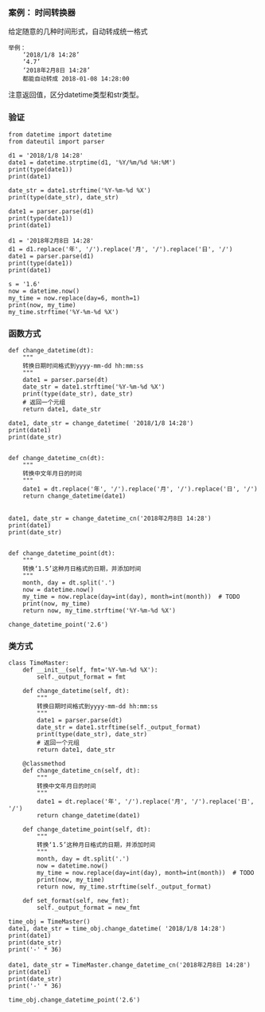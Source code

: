 ### 案例： 时间转换器 ###
给定随意的几种时间形式，自动转成统一格式

	举例：
		‘2018/1/8 14:28’
		‘4.7’
		‘2018年2月8日 14:28’
		都能自动转成 2018-01-08 14:28:00

注意返回值，区分datetime类型和str类型。

### 验证 ###

	from datetime import datetime
	from dateutil import parser
	
	d1 = '2018/1/8 14:28'
	date1 = datetime.strptime(d1, '%Y/%m/%d %H:%M')
	print(type(date1))
	print(date1)
	
	date_str = date1.strftime('%Y-%m-%d %X')
	print(type(date_str), date_str)
	
	date1 = parser.parse(d1)
	print(type(date1))
	print(date1)

	d1 = '2018年2月8日 14:28'
	d1 = d1.replace('年', '/').replace('月', '/').replace('日', '/')
	date1 = parser.parse(d1)
	print(type(date1))
	print(date1)
	
	s = '1.6'
	now = datetime.now()
	my_time = now.replace(day=6, month=1)
	print(now, my_time)
	my_time.strftime('%Y-%m-%d %X')

### 函数方式 ###
	def change_datetime(dt):
	    """
	    转换日期时间格式到yyyy-mm-dd hh:mm:ss
	    """
	    date1 = parser.parse(dt)
	    date_str = date1.strftime('%Y-%m-%d %X')
	    print(type(date_str), date_str)
	    # 返回一个元组
	    return date1, date_str
	
	date1, date_str = change_datetime( '2018/1/8 14:28')
	print(date1)
	print(date_str)


	def change_datetime_cn(dt):
	    """
	    转换中文年月日的时间
	    """
	    date1 = dt.replace('年', '/').replace('月', '/').replace('日', '/')
	    return change_datetime(date1)
	
	
	date1, date_str = change_datetime_cn('2018年2月8日 14:28')
	print(date1)
	print(date_str)


	def change_datetime_point(dt):
	    """
	    转换‘1.5’这种月日格式的日期，并添加时间
	    """
	    month, day = dt.split('.')
	    now = datetime.now()
	    my_time = now.replace(day=int(day), month=int(month))  # TODO
	    print(now, my_time)
	    return now, my_time.strftime('%Y-%m-%d %X')
	
	change_datetime_point('2.6')

### 类方式 ###
	class TimeMaster:
	    def __init__(self, fmt='%Y-%m-%d %X'):
	        self._output_format = fmt
	
	    def change_datetime(self, dt):
	        """
	        转换日期时间格式到yyyy-mm-dd hh:mm:ss
	        """
	        date1 = parser.parse(dt)
	        date_str = date1.strftime(self._output_format)
	        print(type(date_str), date_str)
	        # 返回一个元组
	        return date1, date_str
	
	    @classmethod
	    def change_datetime_cn(self, dt):
	        """
	        转换中文年月日的时间
	        """
	        date1 = dt.replace('年', '/').replace('月', '/').replace('日', '/')
	        return change_datetime(date1)
	
	    def change_datetime_point(self, dt):
	        """
	        转换‘1.5’这种月日格式的日期，并添加时间
	        """
	        month, day = dt.split('.')
	        now = datetime.now()
	        my_time = now.replace(day=int(day), month=int(month))  # TODO
	        print(now, my_time)
	        return now, my_time.strftime(self._output_format)
	
	    def set_format(self, new_fmt):
	        self._output_format = new_fmt

	time_obj = TimeMaster()
	date1, date_str = time_obj.change_datetime( '2018/1/8 14:28')
	print(date1)
	print(date_str)
	print('-' * 36)
	
	date1, date_str = TimeMaster.change_datetime_cn('2018年2月8日 14:28')
	print(date1)
	print(date_str)
	print('-' * 36)
	
	time_obj.change_datetime_point('2.6')